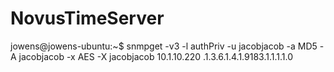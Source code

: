 # NovusTimeServer
jowens@jowens-ubuntu:~$ snmpget -v3 -l authPriv -u jacobjacob -a MD5 -A jacobjacob -x AES -X jacobjacob 10.1.10.220 .1.3.6.1.4.1.9183.1.1.1.1.0
